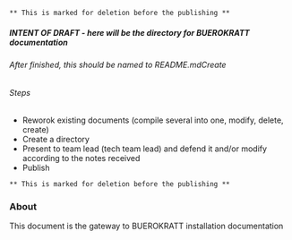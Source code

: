 ` ** This is marked for deletion before the publishing ** `

##### INTENT OF DRAFT - here will be the directory for BUEROKRATT documentation
###### After finished, this should be named to README.mdCreate 

###### Steps
- Reworok existing documents (compile several into one, modify, delete, create)
- Create a directory
- Present to team lead (tech team lead) and defend it and/or modify according to the notes received
- Publish  

` ** This is marked for deletion before the publishing ** `

### About
This document is the gateway to BUEROKRATT installation documentation


